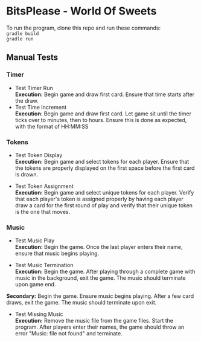 # BitsPlease - World Of Sweets    
To run the program, clone this repo and run these commands:  
`gradle build`  
`gradle run`

## Manual Tests
### Timer
 *  Test Timer Run  
 **Execution:**  Begin game and draw first card.  Ensure that time starts after the draw.
 *  Test Time Increment  
 **Execution**: Begin game and draw first card.  Let game sit until the timer ticks over to minutes, then to hours.  Ensure this is done as expected, with the format of HH:MM:SS

### Tokens
 *  Test Token Display  
 **Execution:** Begin game and select tokens for each player.  Ensure that the tokens are properly displayed on the first space before the first card is drawn.

 * Test Token Assignment  
 **Execution:** Begin game and select unique tokens for each player.  Verify that each player's token is assigned properly by having each player draw a card for the first round of play and verify that their unique token is the one that moves.

### Music
 *  Test Music Play  
 **Execution:** Begin the game.  Once the last player enters their name, ensure that music begins playing.

 *  Test Music Termination  
 **Execution:** Begin the game. After playing through a complete game with music in the background, exit the game.  The music should terminate upon game end.  

 **Secondary:** Begin the game.  Ensure music begins playing.  After a few card draws, exit the game.  The music should terminate upon exit.  

 *  Test Missing Music  
 **Execution:** Remove the music file from the game files.  Start the program.  After players enter their names, the game should throw an error "Music: file not found" and terminate.
